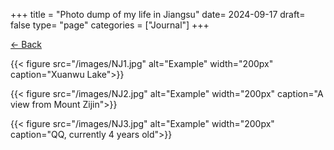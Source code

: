 +++
title = "Photo dump of my life in Jiangsu"
date= 2024-09-17
draft= false
type= "page"
categories = ["Journal"]
+++

[← Back](/about/)

{{< figure src="/images/NJ1.jpg" alt="Example" width="200px" caption="Xuanwu Lake">}}

{{< figure src="/images/NJ2.jpg" alt="Example" width="200px" caption="A view from Mount Zijin">}}

{{< figure src="/images/NJ3.jpg" alt="Example" width="200px" caption="QQ, currently 4 years old">}}